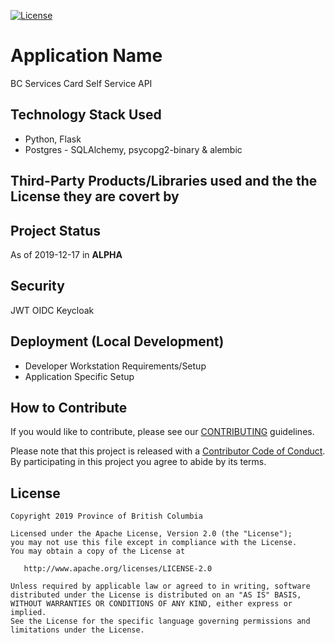 [![License](https://img.shields.io/badge/License-Apache%202.0-blue.svg)](LICENSE)


# Application Name

BC Services Card Self Service API

## Technology Stack Used
* Python, Flask
* Postgres -  SQLAlchemy, psycopg2-binary & alembic 

## Third-Party Products/Libraries used and the the License they are covert by

## Project Status
As of 2019-12-17 in **ALPHA**

## Security

JWT OIDC Keycloak

## Deployment (Local Development)

* Developer Workstation Requirements/Setup
* Application Specific Setup

## How to Contribute

If you would like to contribute, please see our [CONTRIBUTING](../CONTRIBUTING.md) guidelines.

Please note that this project is released with a [Contributor Code of Conduct](../CODE_OF_CONDUCT.md). 
By participating in this project you agree to abide by its terms.

## License

    Copyright 2019 Province of British Columbia

    Licensed under the Apache License, Version 2.0 (the "License");
    you may not use this file except in compliance with the License.
    You may obtain a copy of the License at

       http://www.apache.org/licenses/LICENSE-2.0

    Unless required by applicable law or agreed to in writing, software
    distributed under the License is distributed on an "AS IS" BASIS,
    WITHOUT WARRANTIES OR CONDITIONS OF ANY KIND, either express or implied.
    See the License for the specific language governing permissions and
    limitations under the License.
    